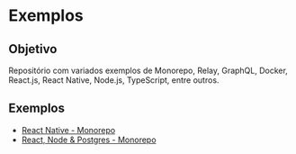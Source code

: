 # Exemplos

## Objetivo

Repositório com variados exemplos de Monorepo, Relay, GraphQL, Docker, React.js, React Native, Node.js, TypeScript, entre outros.

## Exemplos

- [React Native - Monorepo](https://github.com/enfase/exemplos/tree/react-native-monorepo)
- [React, Node & Postgres - Monorepo](https://github.com/enfase/exemplos/tree/react-node-postgres-monorepo)
